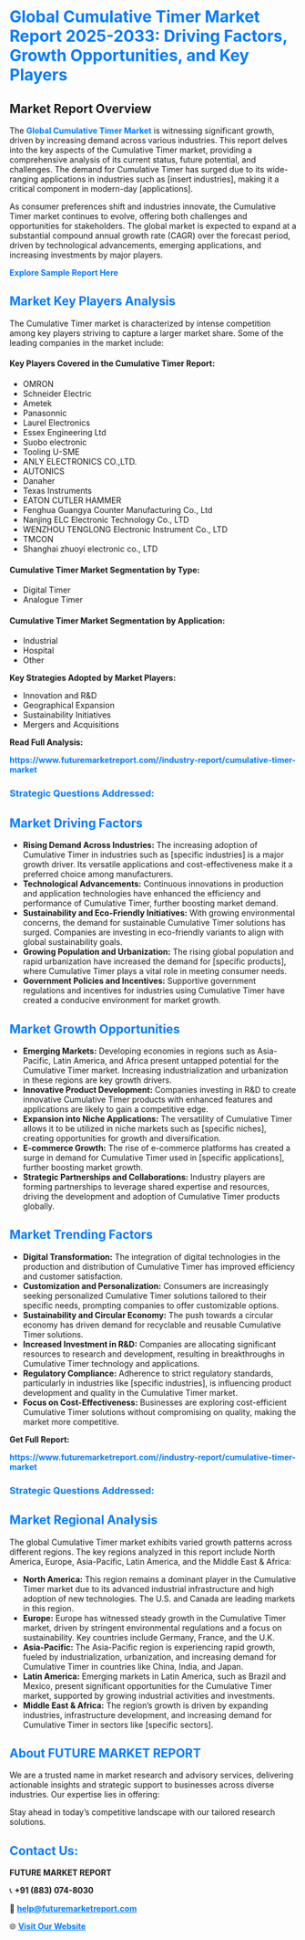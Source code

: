 <h1 style="color: #007BFF;">Global Cumulative Timer Market Report 2025-2033: Driving Factors, Growth Opportunities, and Key Players</h1>

<section id="overview">
<h2>Market Report Overview</h2>
<p>The <a href="https://www.futuremarketreport.com//industry-report/cumulative-timer-market" style="color: #007BFF; text-decoration: none;"><strong>Global Cumulative Timer Market</strong></a> is witnessing significant growth, driven by increasing demand across various industries. This report delves into the key aspects of the Cumulative Timer market, providing a comprehensive analysis of its current status, future potential, and challenges. The demand for Cumulative Timer has surged due to its wide-ranging applications in industries such as [insert industries], making it a critical component in modern-day [applications].</p>
<p>As consumer preferences shift and industries innovate, the Cumulative Timer market continues to evolve, offering both challenges and opportunities for stakeholders. The global market is expected to expand at a substantial compound annual growth rate (CAGR) over the forecast period, driven by technological advancements, emerging applications, and increasing investments by major players.</p>
</section>

<section id="overview">
<p><a href="https://www.futuremarketreport.com//request-sample/reportId=89133" style="color: #007BFF; text-decoration: none;"><strong>Explore Sample Report Here</strong></a></p>
</section>

<section id="key-players">
<h2 style="color: #007BFF;">Market Key Players Analysis</h2>
<p>The Cumulative Timer market is characterized by intense competition among key players striving to capture a larger market share. Some of the leading companies in the market include:</p>
<h4>Key Players Covered in the Cumulative Timer Report:</h4>
<ul><li>OMRON</li><li>Schneider Electric</li><li>Ametek</li><li>Panasonnic</li><li>Laurel Electronics</li><li>Essex Engineering Ltd</li><li>Suobo electronic</li><li>Tooling U-SME</li><li>ANLY ELECTRONICS CO.,LTD.</li><li>AUTONICS</li><li>Danaher</li><li>Texas Instruments</li><li>EATON CUTLER HAMMER</li><li>Fenghua Guangya Counter Manufacturing Co., Ltd</li><li>Nanjing ELC Electronic Technology Co., LTD</li><li>WENZHOU TENGLONG Electronic Instrument Co., LTD</li><li>TMCON</li><li>Shanghai zhuoyi electronic co., LTD</li></ul>
<h4>Cumulative Timer Market Segmentation by Type:</h4>
<ul><li>Digital Timer</li><li>Analogue Timer</li></ul>

<h4>Cumulative Timer Market Segmentation by Application:</h4>
<ul><li>Industrial</li><li>Hospital</li><li>Other</li></ul>
<p><strong>Key Strategies Adopted by Market Players:</strong></p>
<ul>
<li>Innovation and R&D</li>
<li>Geographical Expansion</li>
<li>Sustainability Initiatives</li>
<li>Mergers and Acquisitions</li>
</ul>
</section>

<section>
<p><strong>Read Full Analysis: </strong></p><a href="https://www.futuremarketreport.com//industry-report/cumulative-timer-market" style="color: #007BFF; text-decoration: none;"><strong>https://www.futuremarketreport.com//industry-report/cumulative-timer-market</strong></a>
<h3 style="color: #007BFF;">Strategic Questions Addressed:</h3>
</section>

<section id="driving-factors">
<h2 style="color: #007BFF;">Market Driving Factors</h2>
<ul>
<li><strong>Rising Demand Across Industries:</strong> The increasing adoption of Cumulative Timer in industries such as [specific industries] is a major growth driver. Its versatile applications and cost-effectiveness make it a preferred choice among manufacturers.</li>
<li><strong>Technological Advancements:</strong> Continuous innovations in production and application technologies have enhanced the efficiency and performance of Cumulative Timer, further boosting market demand.</li>
<li><strong>Sustainability and Eco-Friendly Initiatives:</strong> With growing environmental concerns, the demand for sustainable Cumulative Timer solutions has surged. Companies are investing in eco-friendly variants to align with global sustainability goals.</li>
<li><strong>Growing Population and Urbanization:</strong> The rising global population and rapid urbanization have increased the demand for [specific products], where Cumulative Timer plays a vital role in meeting consumer needs.</li>
<li><strong>Government Policies and Incentives:</strong> Supportive government regulations and incentives for industries using Cumulative Timer have created a conducive environment for market growth.</li>
</ul>
</section>

<section id="growth-opportunities">
<h2 style="color: #007BFF;">Market Growth Opportunities</h2>
<ul>
<li><strong>Emerging Markets:</strong> Developing economies in regions such as Asia-Pacific, Latin America, and Africa present untapped potential for the Cumulative Timer market. Increasing industrialization and urbanization in these regions are key growth drivers.</li>
<li><strong>Innovative Product Development:</strong> Companies investing in R&D to create innovative Cumulative Timer products with enhanced features and applications are likely to gain a competitive edge.</li>
<li><strong>Expansion into Niche Applications:</strong> The versatility of Cumulative Timer allows it to be utilized in niche markets such as [specific niches], creating opportunities for growth and diversification.</li>
<li><strong>E-commerce Growth:</strong> The rise of e-commerce platforms has created a surge in demand for Cumulative Timer used in [specific applications], further boosting market growth.</li>
<li><strong>Strategic Partnerships and Collaborations:</strong> Industry players are forming partnerships to leverage shared expertise and resources, driving the development and adoption of Cumulative Timer products globally.</li>
</ul>
</section>

<section id="trending-factors">
<h2 style="color: #007BFF;">Market Trending Factors</h2>
<ul>
<li><strong>Digital Transformation:</strong> The integration of digital technologies in the production and distribution of Cumulative Timer has improved efficiency and customer satisfaction.</li>
<li><strong>Customization and Personalization:</strong> Consumers are increasingly seeking personalized Cumulative Timer solutions tailored to their specific needs, prompting companies to offer customizable options.</li>
<li><strong>Sustainability and Circular Economy:</strong> The push towards a circular economy has driven demand for recyclable and reusable Cumulative Timer solutions.</li>
<li><strong>Increased Investment in R&D:</strong> Companies are allocating significant resources to research and development, resulting in breakthroughs in Cumulative Timer technology and applications.</li>
<li><strong>Regulatory Compliance:</strong> Adherence to strict regulatory standards, particularly in industries like [specific industries], is influencing product development and quality in the Cumulative Timer market.</li>
<li><strong>Focus on Cost-Effectiveness:</strong> Businesses are exploring cost-efficient Cumulative Timer solutions without compromising on quality, making the market more competitive.</li>
</ul>
</section>

<section>
<p><strong>Get Full Report: </strong></p><a href="https://www.futuremarketreport.com//industry-report/cumulative-timer-market" style="color: #007BFF; text-decoration: none;"><strong>https://www.futuremarketreport.com//industry-report/cumulative-timer-market</strong></a>
<h3 style="color: #007BFF;">Strategic Questions Addressed:</h3>
</section>


<section id="regional-analysis">
<h2 style="color: #007BFF;">Market Regional Analysis</h2>
<p>The global Cumulative Timer market exhibits varied growth patterns across different regions. The key regions analyzed in this report include North America, Europe, Asia-Pacific, Latin America, and the Middle East & Africa:</p>
<ul>
<li><strong>North America:</strong> This region remains a dominant player in the Cumulative Timer market due to its advanced industrial infrastructure and high adoption of new technologies. The U.S. and Canada are leading markets in this region.</li>
<li><strong>Europe:</strong> Europe has witnessed steady growth in the Cumulative Timer market, driven by stringent environmental regulations and a focus on sustainability. Key countries include Germany, France, and the U.K.</li>
<li><strong>Asia-Pacific:</strong> The Asia-Pacific region is experiencing rapid growth, fueled by industrialization, urbanization, and increasing demand for Cumulative Timer in countries like China, India, and Japan.</li>
<li><strong>Latin America:</strong> Emerging markets in Latin America, such as Brazil and Mexico, present significant opportunities for the Cumulative Timer market, supported by growing industrial activities and investments.</li>
<li><strong>Middle East & Africa:</strong> The region’s growth is driven by expanding industries, infrastructure development, and increasing demand for Cumulative Timer in sectors like [specific sectors].</li>
</ul>
</section>

<footer>
<h2 style="color: #007BFF;">About FUTURE MARKET REPORT</h2>
<p>We are a trusted name in market research and advisory services, delivering actionable insights and strategic support to businesses across diverse industries. Our expertise lies in offering:</p>

<p>Stay ahead in today’s competitive landscape with our tailored research solutions.</p>

<h2 style="color: #007BFF;">Contact Us:</h2>
<p><strong>FUTURE MARKET REPORT</strong></p>
<p>📞 <strong>+91 (883) 074-8030</strong></p>
<p>📧 <strong><a href="mailto:help@futuremarketreport.com" style="color: #007BFF;">help@futuremarketreport.com</a></strong></p>
<p>🌐 <strong><a href="https://www.futuremarketreport.com/" style="color: #007BFF;">Visit Our Website</a></strong></p>
</footer>